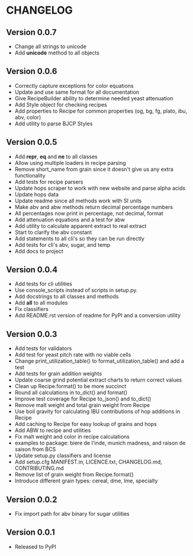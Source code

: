 # CHANGELOG

## Version 0.0.7

- Change all strings to unicode
- Add __unicode__ method to all objects

## Version 0.0.6

- Correctly capture exceptions for color equations
- Update and use same format for all documentation
- Give RecipeBuilder ability to determine needed yeast attenuation
- Add Style object for checking recipes
- Add properties to Recipe for common properties (og, bg, fg, plato, ibu, abv, color)
- Add utility to parse BJCP Styles

## Version 0.0.5

- Add __repr__, __eq__ and __ne__ to all classes
- Allow using multiple loaders in recipe parsing
- Remove short_name from grain since it doesn't give us any extra functionality
- Add tests for recipe parsers
- Update hops scraper to work with new website and parse alpha acids
- Update hops data
- Update readme since all methods work with SI units
- Make abv and abw methods return decimal percentage numbers
- All percentages now print in percentage, not decimal, format
- Add attenuation equations and a test for abw
- Add utility to calculate apparent extract to real extract
- Start to clarify the abv constant
- Add statements to all cli's so they can be run directly
- Add tests for cli's abv, sugar, and temp
- Add docs to project

## Version 0.0.4

- Add tests for cli utilities
- Use console_scripts instead of scripts in setup.py.
- Add docstrings to all classes and methods
- Add __all__ to all modules
- Fix classifiers
- Add README.rst version of readme for PyPI and a conversion utility

## Version 0.0.3

- Add tests for validators
- Add test for yeast pitch rate with no viable cells
- Change print_utilization_table() to format_utilization_table() and add a test
- Add tests for grain addition weights
- Update coarse grind potential extract charts to return correct values
- Clean up Recipe.format() to be more succinct
- Round all calculations in to_dict() and format()
- Improve test coverage for Recipe to_json() and to_dict()
- Remove malt weight and total grain weight from Recipe
- Use boil gravity for calculating IBU contributions of hop additions in Recipe
- Add caching to Recipe for easy lookup of grains and hops
- Add ABW to recipe and utilities
- Fix malt weight and color in recipe calculations
- examples to package: biere de l'inde, munich madness, and raison de saison from BCS
- Update setup.py classifiers and license
- Add setup.cfg MANIFEST.in, LICENCE.txt, CHANGELOG.md, CONTRIBUTING.md
- Remove list of grain weight from Recipe.format()
- Introduce different grain types: cereal, dme, lme, specialty

## Version 0.0.2

- Fix import path for abv binary for sugar utilities

## Version 0.0.1

- Released to PyPI
